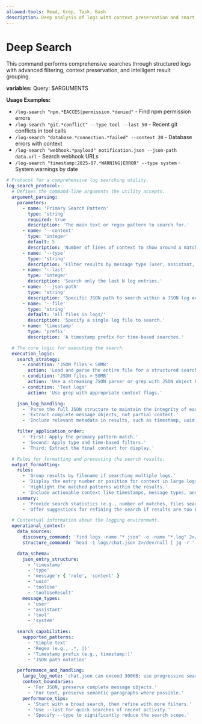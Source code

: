 ```yaml
---
allowed-tools: Read, Grep, Task, Bash
description: Deep analysis of logs with context preservation and smart filtering
---
```


# Deep Search

This command performs comprehensive searches through structured logs with advanced filtering, context preservation, and intelligent result grouping.

**variables:**
Query: $ARGUMENTS

**Usage Examples:**

- `/log-search "npm.*EACCES|permission.*denied"` - Find npm permission errors
- `/log-search "git.*conflict" --type tool --last 50` - Recent git conflicts in tool calls
- `/log-search "database.*connection.*failed" --context 20` - Database errors with context
- `/log-search "webhook.*payload" notification.json --json-path data.url` - Search webhook URLs
- `/log-search "timestamp:2025-07.*WARNING|ERROR" --type system` - System warnings by date

```yaml
# Protocol for a comprehensive log searching utility.
log_search_protocol:
  # Defines the command-line arguments the utility accepts.
  argument_parsing:
    parameters:
      - name: 'Primary Search Pattern'
        type: 'string'
        required: true
        description: 'The main text or regex pattern to search for.'
      - name: '--context'
        type: 'integer'
        default: 5
        description: 'Number of lines of context to show around a match.'
      - name: '--type'
        type: 'string'
        description: 'Filter results by message type (user, assistant, tool, system).'
      - name: '--last'
        type: 'integer'
        description: 'Search only the last N log entries.'
      - name: '--json-path'
        type: 'string'
        description: 'Specific JSON path to search within a JSON log entry.'
      - name: '--file'
        type: 'string'
        default: 'all files in logs/'
        description: 'Specify a single log file to search.'
      - name: 'timestamp'
        type: 'prefix'
        description: 'A timestamp prefix for time-based searches.'

  # The core logic for executing the search.
  execution_logic:
    search_strategy:
      - condition: 'JSON files < 50MB'
        action: 'Load and parse the entire file for a structured search.'
      - condition: 'JSON files > 50MB'
        action: 'Use a streaming JSON parser or grep with JSON object boundaries.'
      - condition: 'Text logs'
        action: 'Use grep with appropriate context flags.'

    json_log_handling:
      - 'Parse the full JSON structure to maintain the integrity of each log entry.'
      - 'Extract complete message objects, not partial content.'
      - 'Include relevant metadata in results, such as timestamp, uuid, and type.'

    filter_application_order:
      - 'First: Apply the primary pattern match.'
      - 'Second: Apply type and time-based filters.'
      - 'Third: Extract the final context for display.'

  # Rules for formatting and presenting the search results.
  output_formatting:
    rules:
      - 'Group results by filename if searching multiple logs.'
      - 'Display the entry number or position for context in large logs.'
      - 'Highlight the matched patterns within the results.'
      - 'Include actionable context like timestamps, message types, and tool results.'
    summary:
      - 'Provide search statistics (e.g., number of matches, files searched).'
      - 'Offer suggestions for refining the search if results are too broad or narrow.'

  # Contextual information about the logging environment.
  operational_context:
    data_sources:
      discovery_command: 'find logs -name "*.json" -o -name "*.log" 2>/dev/null | sort'
      structure_command: 'head -1 logs/chat.json 2>/dev/null | jq -r ''keys[]'' 2>/dev/null | head -5 || echo "No JSON logs found"'

    data_schema:
      json_entry_structure:
        - 'timestamp'
        - 'type'
        - 'message': { 'role', 'content' }
        - 'uuid'
        - 'toolUse'
        - 'toolUseResult'
      message_types:
        - 'user'
        - 'assistant'
        - 'tool'
        - 'system'

    search_capabilities:
      supported_patterns:
        - 'Simple text'
        - 'Regex (e.g., .*, |)'
        - 'Timestamp prefix (e.g., timestamp:)'
        - 'JSON path notation'

    performance_and_handling:
      large_log_note: 'chat.json can exceed 300KB; use progressive search techniques.'
      context_boundaries:
        - 'For JSON, preserve complete message objects.'
        - 'For text, preserve semantic paragraphs where possible.'
      performance_tips:
        - 'Start with a broad search, then refine with more filters.'
        - 'Use --last for quick searches of recent activity.'
        - 'Specify --type to significantly reduce the search scope.'
```
